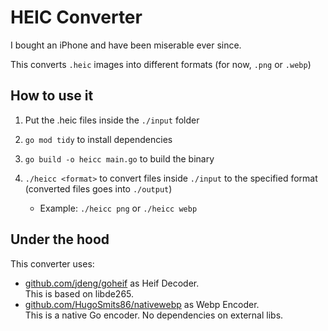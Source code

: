 # HEIC Converter

I bought an iPhone and have been miserable ever since.

This converts `.heic` images into different formats (for now, `.png` or `.webp`)

## How to use it
1. Put the .heic files inside the `./input` folder

2. `go mod tidy` to install dependencies

3. `go build -o heicc main.go` to build the binary

4. `./heicc <format>` to convert files inside `./input` to the specified format (converted files goes into `./output`)
   - Example: `./heicc png` or `./heicc webp`


## Under the hood
This converter uses:
- [github.com/jdeng/goheif](github.com/jdeng/goheif) as Heif Decoder. \
This is based on libde265.
- [github.com/HugoSmits86/nativewebp](github.com/HugoSmits86/nativewebp) as Webp Encoder. \
This is a native Go encoder. No dependencies on external libs.